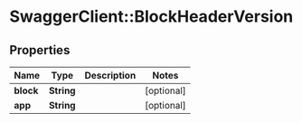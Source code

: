 # SwaggerClient::BlockHeaderVersion

## Properties
Name | Type | Description | Notes
------------ | ------------- | ------------- | -------------
**block** | **String** |  | [optional] 
**app** | **String** |  | [optional] 


